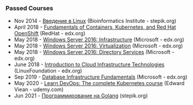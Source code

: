 ### Passed Courses ###

- Nov 2014 - [Введение в Linux](https://stepik.org/course/73/) (Bioinformatics Institute - stepik.org)
- April 2018 - [Fundamentals of Containers, Kubernetes, and Red Hat OpenShift](https://learning.edx.org/course/course-v1:RedHat+DO081x+2T2017/home) (RedHat - edx.org)
- May 2018 - [Windows Server 2016: Infrastructure](https://learning.edx.org/course/course-v1:Microsoft+INF211x+1T2018a/home) (Microsoft - edx.org)
- May 2018 - [Windows Server 2016: Virtualization](https://learning.edx.org/course/course-v1:Microsoft+INF215x+1T2018a/home) (Microsoft - edx.org)
- May 2018 - [Windows Server 2016: Directory Services](https://learning.edx.org/course/course-v1:Microsoft+INF212x+1T2018a/home) (Microsoft - edx.org) 
- June 2018 - [Introduction to Cloud Infrastructure Technologies](https://learning.edx.org/course/course-v1:LinuxFoundationX+LFS151.x+2T2018/home) (LinuxFoundation - edx.org)
- Sep 2019 - [Database Infrastructure Fundamentals](https://learning.edx.org/course/course-v1:Microsoft+DAT242x+2T2018/home) (Microsoft - edx.org) 
- May 2020 - [Learn DevOps: The complete Kubernetes course](https://www.udemy.com/course/learn-devops-the-complete-kubernetes-course) (Edward Viean - udemy.com)
- Jun 2021 - [Программирование на Golang](https://stepik.org/course/54403) (stepik.org)


